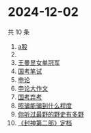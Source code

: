# 2024-12-02

共 10 条

<!-- BEGIN ZHIHUSEARCH -->
<!-- 最后更新时间 Mon Dec 02 2024 06:10:22 GMT+0800 (China Standard Time) -->
1. [a股](https://www.zhihu.com/search?q=a股)
1. [](https://www.zhihu.com/search?q=)
1. [王曼昱女单冠军](https://www.zhihu.com/search?q=王曼昱女单冠军)
1. [国考笔试](https://www.zhihu.com/search?q=国考笔试)
1. [申论](https://www.zhihu.com/search?q=申论)
1. [申论大作文](https://www.zhihu.com/search?q=申论大作文)
1. [国考弃考](https://www.zhihu.com/search?q=国考弃考)
1. [照骗能骗到什么程度](https://www.zhihu.com/search?q=照骗能骗到什么程度)
1. [你听过最野的野史有多野](https://www.zhihu.com/search?q=你听过最野的野史有多野)
1. [《封神第二部》定档](https://www.zhihu.com/search?q=《封神第二部》定档)
<!-- END ZHIHUSEARCH -->
